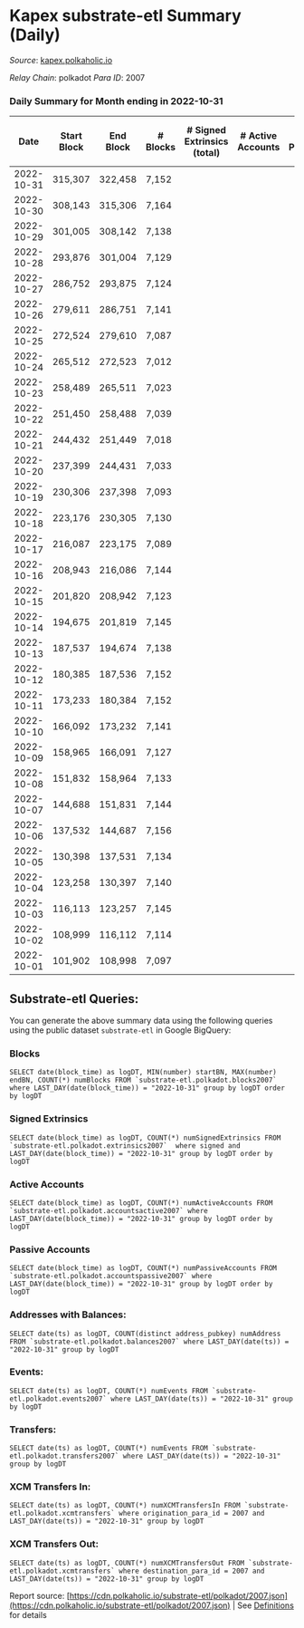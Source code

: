 # Kapex substrate-etl Summary (Daily)

_Source_: [kapex.polkaholic.io](https://kapex.polkaholic.io)

*Relay Chain*: polkadot
*Para ID*: 2007



### Daily Summary for Month ending in 2022-10-31


| Date | Start Block | End Block | # Blocks | # Signed Extrinsics (total) | # Active Accounts | # Passive | # New | # Addresses with Balances | # Events | # Transfers | # XCM Transfers In | # XCM Transfers Out | Issues | 
| ---- | ----------- | --------- | -------- | --------------------------- | ----------------- | --------- | ----- | ------------------------- | -------- | ----------- | ------------------ | ------------------- | ------ |
| 2022-10-31 | 315,307 | 322,458 | 7,152 |  |  |  |  | 3 | 14,308 |   |   |   |  |
| 2022-10-30 | 308,143 | 315,306 | 7,164 |  |  |  |  |  | 14,332 |   |   |   |  |
| 2022-10-29 | 301,005 | 308,142 | 7,138 |  |  |  |  |  | 14,280 |   |   |   |  |
| 2022-10-28 | 293,876 | 301,004 | 7,129 |  |  |  |  |  | 14,262 |   |   |   |  |
| 2022-10-27 | 286,752 | 293,875 | 7,124 |  |  |  |  |  | 14,252 |   |   |   |  |
| 2022-10-26 | 279,611 | 286,751 | 7,141 |  |  |  |  |  | 14,286 |   |   |   |  |
| 2022-10-25 | 272,524 | 279,610 | 7,087 |  |  |  |  |  | 14,178 |   |   |   |  |
| 2022-10-24 | 265,512 | 272,523 | 7,012 |  |  |  |  |  | 14,028 |   |   |   |  |
| 2022-10-23 | 258,489 | 265,511 | 7,023 |  |  |  |  |  | 14,050 |   |   |   |  |
| 2022-10-22 | 251,450 | 258,488 | 7,039 |  |  |  |  |  | 14,082 |   |   |   |  |
| 2022-10-21 | 244,432 | 251,449 | 7,018 |  |  |  |  |  | 14,040 |   |   |   |  |
| 2022-10-20 | 237,399 | 244,431 | 7,033 |  |  |  |  |  | 14,070 |   |   |   |  |
| 2022-10-19 | 230,306 | 237,398 | 7,093 |  |  |  |  |  | 14,190 |   |   |   |  |
| 2022-10-18 | 223,176 | 230,305 | 7,130 |  |  |  |  |  | 14,264 |   |   |   |  |
| 2022-10-17 | 216,087 | 223,175 | 7,089 |  |  |  |  |  | 14,181 |   |   |   |  |
| 2022-10-16 | 208,943 | 216,086 | 7,144 |  |  |  |  |  | 14,292 |   |   |   |  |
| 2022-10-15 | 201,820 | 208,942 | 7,123 |  |  |  |  |  | 14,250 |   |   |   |  |
| 2022-10-14 | 194,675 | 201,819 | 7,145 |  |  |  |  |  | 14,294 |   |   |   |  |
| 2022-10-13 | 187,537 | 194,674 | 7,138 |  |  |  |  |  | 14,280 |   |   |   |  |
| 2022-10-12 | 180,385 | 187,536 | 7,152 |  |  |  |  |  | 14,308 |   |   |   |  |
| 2022-10-11 | 173,233 | 180,384 | 7,152 |  |  |  |  |  | 14,308 |   |   |   |  |
| 2022-10-10 | 166,092 | 173,232 | 7,141 |  |  |  |  |  | 14,286 |   |   |   |  |
| 2022-10-09 | 158,965 | 166,091 | 7,127 |  |  |  |  |  | 14,258 |   |   |   |  |
| 2022-10-08 | 151,832 | 158,964 | 7,133 |  |  |  |  |  | 14,270 |   |   |   |  |
| 2022-10-07 | 144,688 | 151,831 | 7,144 |  |  |  |  |  | 14,292 |   |   |   |  |
| 2022-10-06 | 137,532 | 144,687 | 7,156 |  |  |  |  |  | 14,316 |   |   |   |  |
| 2022-10-05 | 130,398 | 137,531 | 7,134 |  |  |  |  |  | 14,272 |   |   |   |  |
| 2022-10-04 | 123,258 | 130,397 | 7,140 |  |  |  |  |  | 14,282 |   |   |   |  |
| 2022-10-03 | 116,113 | 123,257 | 7,145 |  |  |  |  |  | 14,294 |   |   |   |  |
| 2022-10-02 | 108,999 | 116,112 | 7,114 |  |  |  |  |  | 14,232 |   |   |   |  |
| 2022-10-01 | 101,902 | 108,998 | 7,097 |  |  |  |  |  | 14,198 |   |   |   |  |

## Substrate-etl Queries:
You can generate the above summary data using the following queries using the public dataset `substrate-etl` in Google BigQuery:


### Blocks
```
SELECT date(block_time) as logDT, MIN(number) startBN, MAX(number) endBN, COUNT(*) numBlocks FROM `substrate-etl.polkadot.blocks2007`  where LAST_DAY(date(block_time)) = "2022-10-31" group by logDT order by logDT
```


### Signed Extrinsics
```
SELECT date(block_time) as logDT, COUNT(*) numSignedExtrinsics FROM `substrate-etl.polkadot.extrinsics2007`  where signed and LAST_DAY(date(block_time)) = "2022-10-31" group by logDT order by logDT
```


### Active Accounts
```
SELECT date(block_time) as logDT, COUNT(*) numActiveAccounts FROM `substrate-etl.polkadot.accountsactive2007` where LAST_DAY(date(block_time)) = "2022-10-31" group by logDT order by logDT
```


### Passive Accounts
```
SELECT date(block_time) as logDT, COUNT(*) numPassiveAccounts FROM `substrate-etl.polkadot.accountspassive2007` where LAST_DAY(date(block_time)) = "2022-10-31" group by logDT order by logDT
```


### Addresses with Balances:
```
SELECT date(ts) as logDT, COUNT(distinct address_pubkey) numAddress FROM `substrate-etl.polkadot.balances2007` where LAST_DAY(date(ts)) = "2022-10-31" group by logDT
```


### Events:
```
SELECT date(ts) as logDT, COUNT(*) numEvents FROM `substrate-etl.polkadot.events2007` where LAST_DAY(date(ts)) = "2022-10-31" group by logDT
```


### Transfers:
```
SELECT date(ts) as logDT, COUNT(*) numEvents FROM `substrate-etl.polkadot.transfers2007` where LAST_DAY(date(ts)) = "2022-10-31" group by logDT
```


### XCM Transfers In:
```
SELECT date(ts) as logDT, COUNT(*) numXCMTransfersIn FROM `substrate-etl.polkadot.xcmtransfers` where origination_para_id = 2007 and LAST_DAY(date(ts)) = "2022-10-31" group by logDT
```


### XCM Transfers Out:
```
SELECT date(ts) as logDT, COUNT(*) numXCMTransfersOut FROM `substrate-etl.polkadot.xcmtransfers` where destination_para_id = 2007 and LAST_DAY(date(ts)) = "2022-10-31" group by logDT
```



Report source: [https://cdn.polkaholic.io/substrate-etl/polkadot/2007.json](https://cdn.polkaholic.io/substrate-etl/polkadot/2007.json) | See [Definitions](/DEFINITIONS.md) for details
